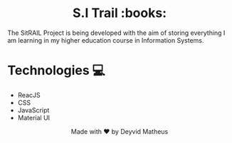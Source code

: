 <h1 align="center">S.I Trail :books: </h1>

The SitRAIL Project is being developed with the aim of storing everything I am learning in my higher education course in Information Systems.

# Technologies 💻
* ReacJS
* CSS
* JavaScript
* Material UI

<p align="center">
  Made with ❤️ by Deyvid Matheus
</p>
